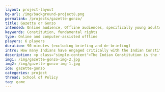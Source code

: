 ```yaml
---
layout: project-layout
bg-url: /img/background-project8.png
permalink: /projects/gazette-gonzo/
title: Gazette or Gonzo
intended: Online audience, Offline audiences, specifically young adults
keywords: Constitution, fundamental rights
type: Online and computer-assisted offline
players: 6 players
duration: 90 minutes (excluding briefing and de-briefing)
intro: How many Indians have engaged critically with the Indian Constitution?
description: <p class="simple-content">The Indian Constitution is the foundational text of our country, which embodies the contract we are bound by, from which we can draw our national identity. It is the Constitution of India. We can rely on the Constitution to articulate and stress the democratic values enshrined in it. We can call upon the Constitution to debate the questions about what it means to be Indian. But how often do we see the Constitution as the arbiter of such debates? Why isn’t the Constitution invoked whenever there is a question about what India could do?</p> <p class="simple-content"> It is against this background, the Constitution Project was formed with a goal to create material that will help the audience engage critically with the Constitution. The game ‘Gazette or Gonzo’ is being developed under the Constitution Project. The game is a computer-assisted game that can facilitate critical engagement with fundamental rights in the Constitution, and is meant for young adults. </p>
img1: /img/gazette-gonzo-img-2.jpg
img2: /img/gazette-gonzo-img-1.jpg
ide: gazette-gonzo
categories: project
thread: School of Policy
tag: game
---
```

